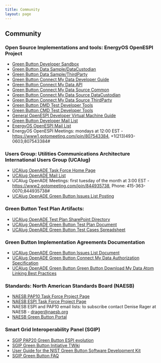 ```yaml
---
title: Community
layout: page
---
```


## Community

### Open Source Implementations and tools: EnergyOS OpenESPI Project
<ul>
<li><a href="https://services.greenbuttondata.org" target="_blank">Green Button Developer Sandbox</a></li>
<li><a href="https://services.greenbuttondata.org/DataCustodian" target="_blank">Green Button Data Sample/DataCustodian</a></li>
<li><a href="https://services.greenbuttondata.org/ThirdParty" target="_blank">Green Button Data Sample/ThirdParty</a></li>
<li><a href="http://energyos.github.io/OpenESPI-GreenButton-API-Documentation/">Green Button Connect My Data Developer Guide</a></li>
<li><a href="http://energyos.github.io/OpenESPI-GreenButton-API-Documentation/API/">Green Button Connect My Data API</a></li>
<li><a href="https://github.com/energyos/OpenESPI-Common-java" target="_blank">Green Button Connect My Data Source Common</a></li>
<li><a href="https://github.com/energyos/OpenESPI-DataCustodian-java" target="_blank">Green Button Connect My Data Source DataCustodian</a></li>
<li><a href="https://github.com/energyos/OpenESPI-ThirdParty-java" target="_blank">Green Button Connect My Data Source ThirdParty</a></li>
<li><a href="https://github.com/energyos/OpenESPI-GreenbuttonDataSDK" target="_blank">Green Button DMD Test Developer Tools</a></li>
<li><a href="https://github.com/energyos/OpenESPI-GreenButtonCMDTest" target="_blank">Green Button CMD Test Developer Tools</a></li>
<li><a href="https://github.com/energyos/OpenESPI-wiki/wiki/Virtual-Machine-Setup" target="_blank">General OpenESPI Developer Virtual Machine Guide</a></li> 
<li><a href="http://groups.google.com/group/greenbutton-dev/subscribe?hl=en" target="_blank">Green Button Developer Mail List</a></li> 
<li><a href="http://groups.google.com/group/energyos_espi/subscribe?hl=en" target="_blank">EnergyOS OpenESPI Mail List</a></li> 
<li>EnergyOS OpenESPI Meetings: mondays at 12:00 EST - <a href="https://www1.gotomeeting.com/join/807543384" target="_blank">https://www1.gotomeeting.com/join/807543384</a>, +1(213)493-0603;807543384#</li> 
</ul> 


### Users Group: Utilities Communications Architecture International Users Group (UCAIug) 
<ul>
<li><a href="http://osgug.ucaiug.org/sgsystems/OpenADE/default.aspx" target="_blank">UCAIug OpenADE Task Force Home Page</a></li>
<li><a href="http://www.smartgridlistserv.org/cgi/wa.exe?A0=OPENSG-OPENADE" target="_blank">UCAIug OpenADE Mail List</a></li> 
<li>UCAIug OpenADE Meetings: first tuesday of the month at 3:00 EST - <a href="https://www2.gotomeeting.com/join/844935738" target="_blank">https://www2.gotomeeting.com/join/844935738</a>, Phone: 415-363-0070;844935738#</li> 
<li><a href="http://osgug.ucaiug.org/HelpDesk/Lists/servicerequests/GreenButton.aspx" target="_blank">UCAIug OpenADE Green Button Issues List Posting</a></li>
</ul>

###     Green Button Test Plan Artifacts: 
<ul>
<li><a href="http://osgug.ucaiug.org/sgsystems/OpenADE/Shared%20Documents/Forms/AllItems.aspx?RootFolder=%2Fsgsystems%2FOpenADE%2FShared%20Documents%2FTesting%20and%20Certification%2FGreenButtonTestPlan&View=%7b60F72F59%2d7B0F%2d4BA0%2d985C%2dD253868CFCEF%7d" target="_blank">UCAIug OpenADE Test Plan SharePoint Directory</a></li>
<li><a href="http://osgug.ucaiug.org/sgsystems/OpenADE/Shared%20Documents/Testing%20and%20Certification/GreenButtonTestPlan/GreenButtonTestPlan.docx" target="_blank">UCAIug OpenADE Green Button Test Plan Document</a></li>
<li><a href="http://osgug.ucaiug.org/sgsystems/OpenADE/Shared%20Documents/Testing%20and%20Certification/GreenButtonTestPlan/GreenButtonTestCases.xlsm" target="_blank">UCAIug OpenADE Green Button Test Cases Spreadsheet</a></li>
</ul>

###     Green Button Implementation Agreements Documentation
<ul>
<li><a href="http://osgug.ucaiug.org/sgsystems/OpenADE/Shared%20Documents/Testing%20and%20Certification/GreenButtonTestPlan/HelpDeskItems.docx" target="_blank">UCAIug OpenADE Green Button Issues List Document</a></li>
<li><a href="http://osgug.ucaiug.org/sgsystems/OpenADE/Shared%20Documents/Testing%20and%20Certification/GreenButtonTestPlan/referenceMaterial/GreenButtonAuthorization.docx" target="_blank">UCAIug OpenADE Green Button Connect My Data Authorization Specification</a></li>
<li><a href="http://osgug.ucaiug.org/sgsystems/OpenADE/Shared%20Documents/Testing%20and%20Certification/GreenButtonTestPlan/referenceMaterial/GreenButtonAtomLinks.docx" target="_blank">UCAIug OpenADE Green Button Green Button Download My Data Atom Linking Best Practices</a></li>
</ul> 

### Standards: North American Standards Board (NAESB)

<ul>
<li><a href="http://www.naesb.org/smart_grid_pap10.asp" target="_blank">NAESB PAP10 Task Force Project Page</a></li> <li><a href="http://www.naesb.org/espi_task_force.asp" target="_blank">NAESB ESPI Task Force Project Page</a></li>
<li>NAESB ESPI and PAP10 email lists: to subscribe contact Denise Rager at NAESB - <a href="mailto&#58;drager&#64;naesb&#46;org">drager&#64;naesb.org</a>
</li> 
<li><a href="http://www.naesb.org/ESPI_Standards.asp" target="_blank">NAESB Green Button Portal</a></li>
</ul> 



### Smart Grid Interoperability Panel (SGIP) 
<ul>
<li><a href="http://collaborate.nist.gov/twiki-sggrid/bin/view/SmartGrid/GreenButtonESPIEvolution" target="_blank">SGIP PAP20 Green Button ESPI evolution</a></li> 
<li><a href="https://collaborate.nist.gov/twiki-sggrid/bin/view/SmartGrid/GreenButtonInitiative" target="_blank">SGIP Green Button Initiative TWiki</a></li> 
<li><a href="https://collaborate.nist.gov/twiki-sggrid/bin/view/SmartGrid/GreenButtonSDK" target="_blank">User Guide for the NIST Green Button Software Development Kit</a></li> 
<li><a href="https://collaborate.nist.gov/twiki-sggrid/bin/view/SmartGrid/GreenButtonFAQ" target="_blank">SGIP Green Button FAQ</a></li>
</ul> 
